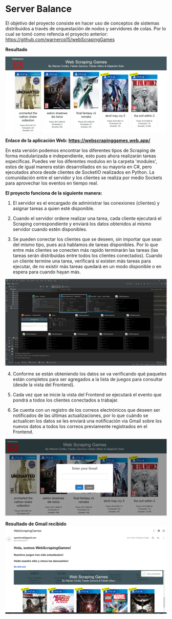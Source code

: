 # Server Balance

El objetivo del proyecto consiste en hacer uso de conceptos de sistemas distribuidos a través de orquestación de nodos y servidores de colas. Por lo cual se tomó como refencia el proyecto anterior: https://github.com/warnercp15/webScrapingGames

**Resultado**

![vistaWeb](<./assets/result.jpeg>)

**Enlace de la aplicación Web: https://webscrapinggames.web.app/**

En esta versión podemos encontrar los diferentes tipos de Scraping de forma modularizada e independiente, esto pues ahora  realizarán tareas específicas. Puedes ver los diferentes modulos en la carpeta 'modules', estos de igual manera están desarrollados en su mayoría en C#, pero ejecutados ahora desde clientes de SocketIO realizados en Python. La comunidación entre el servidor y los clientes se realiza por medio Sockets para aprovechar los eventos en tiempo real.

**El proyecto funciona de la siguiente manera:**

1. El servidor es el encargado de administrar las conexiones (clientes) y asignar tareas a quien esté disponible.

2. Cuando el servidor ordene realizar una tarea, cada cliente ejecutará el Scraping correspondiente y enviará los datos obtenidos al mismo servidor cuando estén disponibles.

3. Se pueden conectar los clientes que se deseen, sin importar que sean del mismo tipo, pues acá hablamos de tareas disponibles. Por lo que entre más clientes se conecten más rapido terminarán las tareas (las tareas serán distribuidas entre todos los clientes conectados). Cuando un cliente termine una tarea, verificará si existen más tareas para ejecutar, de no existir más tareas quedará en un modo disponible o en espera para cuando hayan más.

![multiClientes](<./assets/processing.jpeg>)

4. Conforme se están obteniendo los datos se va verificando qué paquetes están completos para ser agregados a la lista de juegos para consultar (desde la vista del Frontend).

5. Cada vez que se inicie la vista del Frontend se ejecutará el evento que pondrá a todos los clientes conectados a trabajar.

6. Se cuenta con un registro de los correos electrónicos que deseen ser notificados de las últimas actualizaciones, por lo que cuándo se actualicen los datos se les enviará una notificación via Gmail sobre los nuevos datos a todos los correos previamente registrados en el Frontend. 

![multiClientes](<./assets/register.jpeg>)

**Resultado de Gmail recibido**
![multiClientes](<./assets/mail.jpeg>)